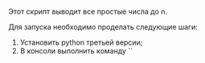 Этот скрипт выводит все простые числа до n.

Для запуска необходимо проделать следующие шаги:
1. Установить python третьей версии;
2. В консоли выполнить команду ``
